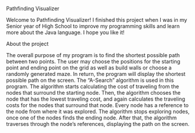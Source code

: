 Pathfinding Visualizer

Welcome to Pathfinding Visualizer! I finished this project when I was in my Senior year of High School to improve my programming skills and 
learn more about the Java language. I hope you like it! 


About the project 

The overall purpose of my program is to find the shortest possible path between two points. The user may choose the positions for the starting point and ending 
point on the grid as well as build walls or choose a randomly generated maze. In return, the program will display the shortest possible path on the screen. 
The “A-Search” algorithm is used in this program. The algorithm starts calculating the cost of traveling from the nodes that surround the starting node. 
Then, the algorithm chooses the node that has the lowest traveling cost, and again calculates the traveling costs for the nodes that surround that node. 
Every node has a reference to the node from where it was explored. The algorithm stops exploring nodes, once one of the nodes finds the ending node. 
After that, the algorithm traverses through the node’s references, displaying the path on the screen. 
